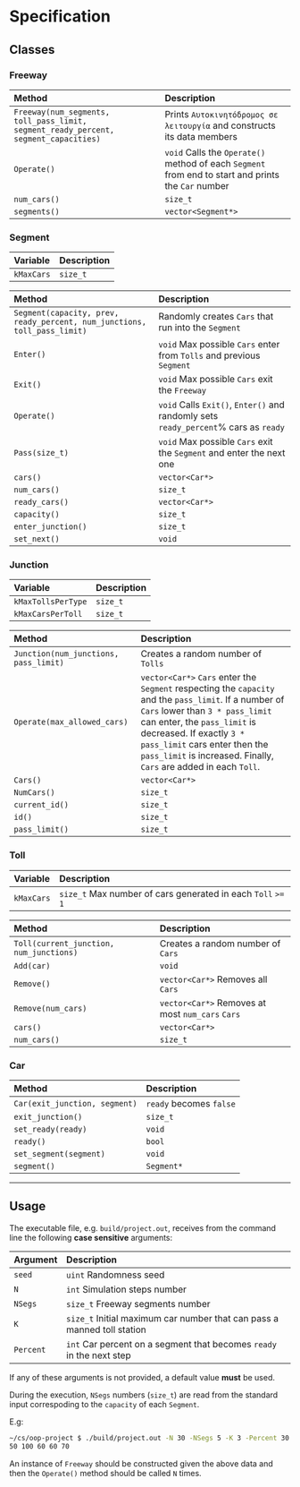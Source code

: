 # Specification

## Classes

### Freeway

Method     |Description
:----------|:----------
`Freeway(num_segments, toll_pass_limit, segment_ready_percent, segment_capacities)`|Prints `Αυτοκινητόδρομος σε λειτουργία` and constructs its data members
`Operate()`                                                                        |`void` Calls the `Operate()` method of each `Segment` from end to start and prints the `Car` number
`num_cars()`                                                                       |`size_t`
`segments()`                                                                       |`vector<Segment*>`

### Segment

Variable        |Description
:---------------|:----------
`kMaxCars`      |`size_t`

Method                                                                         |Description
:------------------------------------------------------------------------------|:----------
`Segment(capacity, prev, ready_percent, num_junctions, toll_pass_limit)`       |Randomly creates `Cars` that run into the `Segment`
`Enter()`                                                                      |`void` Max possible `Cars` enter from `Tolls` and previous `Segment`
`Exit()`                                                                       |`void` Max possible `Cars` exit the `Freeway`
`Operate()`                                                                    |`void` Calls `Exit()`, `Enter()` and randomly sets `ready_percent`% cars as `ready`
`Pass(size_t)`                                                                 |`void` Max possible `Cars` exit the `Segment` and enter the next one
`cars()`                                                                       |`vector<Car*>`
`num_cars()`                                                                   |`size_t`
`ready_cars()`                                                                 |`vector<Car*>`
`capacity()`                                                                   |`size_t`
`enter_junction()`                                                             |`size_t`
`set_next()`                                                                   |`void`

### Junction

Variable           |Description
:------------------|:----------
`kMaxTollsPerType` |`size_t`
`kMaxCarsPerToll`  |`size_t`

Method                                              |Description
:---------------------------------------------------|:----------
`Junction(num_junctions, pass_limit)`               |Creates a random number of `Tolls`
`Operate(max_allowed_cars)`                         |`vector<Car*>` `Cars` enter the `Segment` respecting the `capacity` and the `pass_limit`. If a number of `Cars` lower than `3 * pass_limit` can enter, the `pass_limit` is decreased. If exactly `3 * pass_limit` cars enter then the `pass_limit` is increased. Finally, `Cars` are added in each `Toll`.
`Cars()`                                            |`vector<Car*>`
`NumCars()`                                         |`size_t`
`current_id()`                                      |`size_t`
`id()`                                              |`size_t`
`pass_limit()`                                      |`size_t`

### Toll

Variable  |Description
:---------|:----------
`kMaxCars`|`size_t` Max number of cars generated in each `Toll` `>= 1`

Method                                 |Description
:--------------------------------------|:----------
`Toll(current_junction, num_junctions)`|Creates a random number of `Cars`
`Add(car)`                             |`void`
`Remove()        `                     |`vector<Car*>` Removes all `Cars`
`Remove(num_cars)`                     |`vector<Car*>` Removes at most `num_cars` `Cars`
`cars()`                               |`vector<Car*>`
`num_cars()`                           |`size_t`

### Car

Method                       |Description
:----------------------------|:----------
`Car(exit_junction, segment)`|`ready` becomes `false`
`exit_junction()`            |`size_t`
`set_ready(ready)`           |`void`
`ready()`                    |`bool`
`set_segment(segment)`       |`void`
`segment()`                  |`Segment*`

-------------------------------------------------------------------------------

## Usage

The executable file, e.g. `build/project.out`, receives from the command line
the following **case sensitive** arguments:

Argument |Description
:--------|:----------
`seed`   |`uint` Randomness seed
`N`      |`int` Simulation steps number
`NSegs`  |`size_t` Freeway segments number
`K`      |`size_t` Initial maximum car number that can pass a manned toll station
`Percent`|`int` Car percent on a segment that becomes `ready` in the next step

If any of these arguments is not provided, a default value **must** be used.

During the execution, `NSegs` numbers (`size_t`) are read from the standard
input correspoding to the `capacity` of each `Segment`.

E.g:

```sh
~/cs/oop-project $ ./build/project.out -N 30 -NSegs 5 -K 3 -Percent 30
50 100 60 60 70
```

An instance of `Freeway` should be constructed given the above data and then the
`Operate()` method should be called `N` times.
